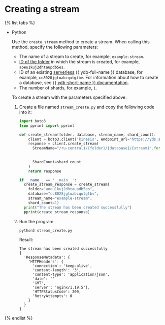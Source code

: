 # Creating a stream

{% list tabs %}

- Python

  Use the `create_stream` method to create a stream. When calling this method, specify the following parameters:
  * The name of a stream to create, for example, `example-stream`.
  * [ID of the folder](../../../resource-manager/operations/folder/get-id.md) in which the stream is created, for example, `aoeu1kuj2dhtaupdb5es`.
  * ID of an existing [serverless](../../../ydb/pricing/serverless.md) {{ ydb-full-name }} database, for example, `cc8028jgtuabcqutgtbv`. For information about how to create a database, see [{{ ydb-short-name }} documentation](../../../ydb/quickstart.md#create-db).
  * The number of shards, for example, `1`.

  To create a stream with the parameters specified above:

  1. Create a file named `stream_create.py` and copy the following code into it:

     ```python
     import boto3
     from pprint import pprint
     
     def create_stream(folder, database, stream_name, shard_count):
         client = boto3.client('kinesis', endpoint_url="https://yds.serverless.yandexcloud.net")
         response = client.create_stream(
           StreamName="/ru-central1/{folder}/{database}/{stream}".format(folder=folder,
                                                                         database=database,
                                                                         stream=stream_name),
           ShardCount=shard_count
         )
         return response
     
     if __name__ == '__main__':
       create_stream_response = create_stream(
         folder="aoeu1kuj2dhtaupdb5es",
         database="cc8028jgtuabcqutgtbv",
         stream_name="example-stream",
         shard_count=1)
       print("The stream has been created successfully")
       pprint(create_stream_response)
     ```

  1. Run the program:

     ```bash
     python3 stream_create.py
     ```

     Result:

     ```text
     The stream has been created successfully
     {
       'ResponseMetadata': {
         'HTTPHeaders': {
           'connection': 'keep-alive',
           'content-length': '3',
           'content-type': 'application/json',
           'date': ''
           'GMT',
           'server': 'nginx/1.19.5'},
           'HTTPStatusCode': 200,
           'RetryAttempts': 0
         }
       }
     }
     ```

{% endlist %}
